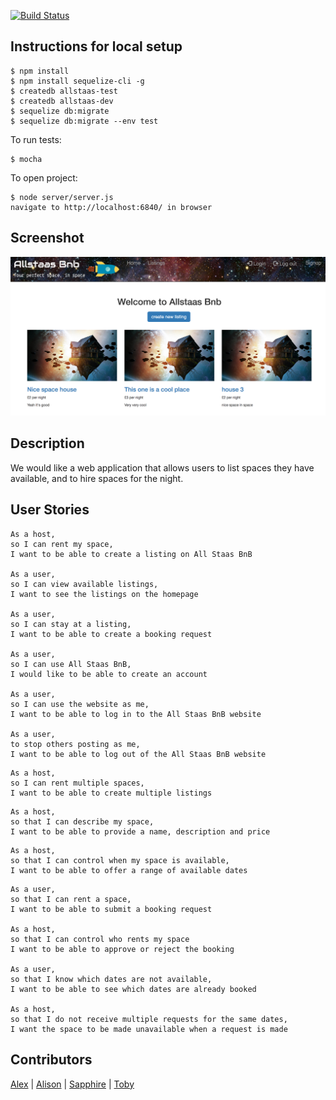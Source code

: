 [![Build Status](https://travis-ci.org/tobold/allstaas-bnb.svg?branch=master)](https://travis-ci.org/tobold/allstaas-bnb)

Instructions for local setup
----------------------------
```
$ npm install
$ npm install sequelize-cli -g
$ createdb allstaas-test
$ createdb allstaas-dev
$ sequelize db:migrate
$ sequelize db:migrate --env test
```
To run tests:
```
$ mocha
```
To open project:
```
$ node server/server.js
navigate to http://localhost:6840/ in browser
```

Screenshot
----------

![Alt text](/public/images/Allstaas-bnb-listings.png?raw=true)

Description
----------

We would like a web application that allows users to list spaces they have available, and to hire spaces for the night.

User Stories
----------
```
As a host,
so I can rent my space,
I want to be able to create a listing on All Staas BnB

As a user,
so I can view available listings,
I want to see the listings on the homepage

As a user,
so I can stay at a listing,
I want to be able to create a booking request

As a user,
so I can use All Staas BnB,
I would like to be able to create an account

As a user,
so I can use the website as me,
I want to be able to log in to the All Staas BnB website

As a user,
to stop others posting as me,
I want to be able to log out of the All Staas BnB website
```


```
As a host,
so I can rent multiple spaces,
I want to be able to create multiple listings
```

```
As a host,
so that I can describe my space,
I want to be able to provide a name, description and price
```

```
As a host,
so that I can control when my space is available,
I want to be able to offer a range of available dates
```

```
As a user,
so that I can rent a space,
I want to be able to submit a booking request

As a host,
so that I can control who rents my space
I want to be able to approve or reject the booking

As a user,
so that I know which dates are not available,
I want to be able to see which dates are already booked

As a host,
so that I do not receive multiple requests for the same dates,
I want the space to be made unavailable when a request is made
```

Contributors
----------
[Alex](https://github.com/Alexander-Blair) | [Alison](https://github.com/AlisonWoodman) | [Sapphire](https://github.com/SaphMB) | [Toby](https://github.com/tobold)
